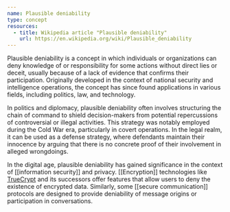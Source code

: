 ```yaml
---
name: Plausible deniability
type: concept
resources:
  - title: Wikipedia article "Plausible deniability"
    url: https://en.wikipedia.org/wiki/Plausible_deniability
---
```


Plausible deniability is a concept in which individuals or organizations can deny knowledge of or responsibility for some actions without direct lies or deceit, usually because of a lack of evidence that confirms their participation. Originally developed in the context of national security and intelligence operations, the concept has since found applications in various fields, including politics, law, and technology.

In politics and diplomacy, plausible deniability often involves structuring the chain of command to shield decision-makers from potential repercussions of controversial or illegal activities. This strategy was notably employed during the Cold War era, particularly in covert operations. In the legal realm, it can be used as a defense strategy, where defendants maintain their innocence by arguing that there is no concrete proof of their involvement in alleged wrongdoings.

In the digital age, plausible deniability has gained significance in the context of [[information security]] and privacy. [[Encryption]] technologies like [TrueCrypt](https://en.wikipedia.org/wiki/TrueCrypt) and its successors offer features that allow users to deny the existence of encrypted data. Similarly, some [[secure communication]] protocols are designed to provide deniability of message origins or participation in conversations.